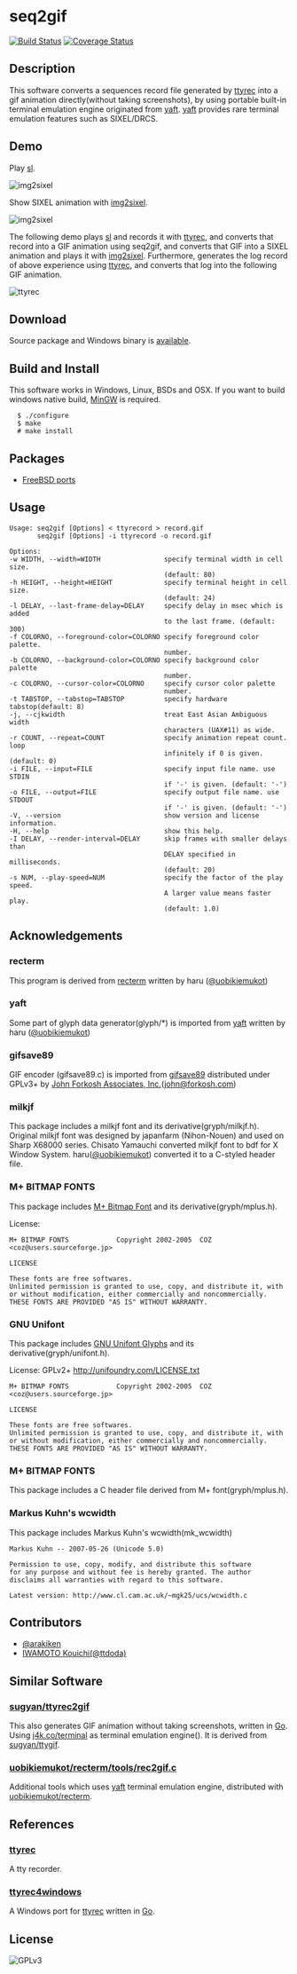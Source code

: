 seq2gif
=======
[![Build Status](https://travis-ci.org/saitoha/seq2gif.svg?branch=master)](https://travis-ci.org/saitoha/seq2gif)
[![Coverage Status](https://img.shields.io/coveralls/saitoha/seq2gif.svg)](https://coveralls.io/r/saitoha/seq2gif)


Description
------------

This software converts a sequences record file generated by [ttyrec](https://github.com/mjording/ttyrec)
into a gif animation directly(without taking screenshots),
by using portable built-in terminal emulation engine originated
from [yaft](https://github.com/uobikiemukot/yaft).
[yaft](https://github.com/uobikiemukot/yaft) provides rare terminal emulation
features such as SIXEL/DRCS.


Demo
----

Play [sl](https://github.com/mtoyoda/sl).

![img2sixel](https://raw.githubusercontent.com/saitoha/seq2gif/master/images/sl.gif)


Show SIXEL animation with [img2sixel](https://github.com/saitoha/libsixel#img2sixel).

![img2sixel](https://raw.githubusercontent.com/saitoha/seq2gif/master/images/sixel.gif)


The following demo plays [sl](https://github.com/mtoyoda/sl) and records it with [ttyrec](https://github.com/mjording/ttyrec), and
converts that record into a GIF animation using seq2gif,
and converts that GIF into a SIXEL animation and plays it with [img2sixel](https://github.com/saitoha/libsixel#img2sixel).
Furthermore, generates the log record of above experience using [ttyrec](https://github.com/mjording/ttyrec), and
converts that log into the following GIF animation.

![ttyrec](https://raw.githubusercontent.com/saitoha/seq2gif/master/images/ttyrec.gif)


Download
--------
Source package and Windows binary is [available](https://github.com/saitoha/seq2gif/releases/).


Build and Install
-----------------

This software works in Windows, Linux, BSDs and OSX.
If you want to build windows native build, [MinGW](http://www.mingw.org/) is required.

```
  $ ./configure
  $ make
  # make install
```

Packages
--------

- [FreeBSD ports](http://portsmon.freebsd.org/portoverview.py?category=graphics&portname=seq2gif)


Usage
-----

```
Usage: seq2gif [Options] < ttyrecord > record.gif
       seq2gif [Options] -i ttyrecord -o record.gif

Options:
-w WIDTH, --width=WIDTH                specify terminal width in cell size.
                                       (default: 80)
-h HEIGHT, --height=HEIGHT             specify terminal height in cell size.
                                       (default: 24)
-l DELAY, --last-frame-delay=DELAY     specify delay in msec which is added
                                       to the last frame. (default: 300)
-f COLORNO, --foreground-color=COLORNO specify foreground color palette.
                                       number.
-b COLORNO, --background-color=COLORNO specify background color palette
                                       number.
-c COLORNO, --cursor-color=COLORNO     specify cursor color palette
                                       number.
-t TABSTOP, --tabstop=TABSTOP          specify hardware tabstop(default: 8)
-j, --cjkwidth                         treat East Asian Ambiguous width
                                       characters (UAX#11) as wide.
-r COUNT, --repeat=COUNT               specify animation repeat count. loop
                                       infinitely if 0 is given. (default: 0)
-i FILE, --input=FILE                  specify input file name. use STDIN
                                       if '-' is given. (default: '-')
-o FILE, --output=FILE                 specify output file name. use STDOUT
                                       if '-' is given. (default: '-')
-V, --version                          show version and license information.
-H, --help                             show this help.
-I DELAY, --render-interval=DELAY      skip frames with smaller delays than
                                       DELAY specified in milliseconds.
                                       (default: 20)
-s NUM, --play-speed=NUM               specify the factor of the play speed.
                                       A larger value means faster play.
                                       (default: 1.0)
```


Acknowledgements
----------------

### recterm

This program is derived from [recterm](https://github.com/uobikiemukot/recterm)
written by haru <uobikiemukot at gmail dot com> ([@uobikiemukot](https://github.com/uobikiemukot/))

### yaft

Some part of glyph data generator(glyph/*) is imported from [yaft](http://uobikiemukot.github.io/yaft/)
written by haru <uobikiemukot at gmail dot com> ([@uobikiemukot](https://github.com/uobikiemukot/))

### gifsave89

GIF encoder (gifsave89.c) is imported from [gifsave89](http://www.forkosh.com/gifsave90.html)
distributed under GPLv3+ by [John Forkosh Associates, Inc.](http://www.forkosh.com)(john@forkosh.com)

### milkjf
This package includes a milkjf font and its derivative(gryph/milkjf.h).
Original milkjf font was designed by japanfarm (Nihon-Nouen) and used on Sharp X68000 series.
Chisato Yamauchi converted milkjf font to bdf for X Window System.
haru([@uobikiemukot](https://github.com/uobikiemukot/)) converted it to a C-styled header file.

### M+ BITMAP FONTS
This package includes [M+ Bitmap Font](http://mplus-fonts.sourceforge.jp/mplus-bitmap-fonts/index.html)
and its derivative(gryph/mplus.h).

License:

```
M+ BITMAP FONTS            Copyright 2002-2005  COZ <coz@users.sourceforge.jp>

LICENSE

These fonts are free softwares.
Unlimited permission is granted to use, copy, and distribute it, with
or without modification, either commercially and noncommercially.
THESE FONTS ARE PROVIDED "AS IS" WITHOUT WARRANTY.
```

### GNU Unifont
This package includes [GNU Unifont Glyphs](http://unifoundry.com/unifont.html)
and its derivative(gryph/unifont.h).

License: GPLv2+
http://unifoundry.com/LICENSE.txt


```
M+ BITMAP FONTS            Copyright 2002-2005  COZ <coz@users.sourceforge.jp>

LICENSE

These fonts are free softwares.
Unlimited permission is granted to use, copy, and distribute it, with
or without modification, either commercially and noncommercially.
THESE FONTS ARE PROVIDED "AS IS" WITHOUT WARRANTY.
```

### M+ BITMAP FONTS
This package includes a C header file derived from M+ font(gryph/mplus.h).


### Markus Kuhn's wcwidth
This package includes Markus Kuhn's wcwidth(mk_wcwidth)

```
Markus Kuhn -- 2007-05-26 (Unicode 5.0)

Permission to use, copy, modify, and distribute this software
for any purpose and without fee is hereby granted. The author
disclaims all warranties with regard to this software.

Latest version: http://www.cl.cam.ac.uk/~mgk25/ucs/wcwidth.c
```

Contributors
-------------

- [@arakiken](https://bitbucket.org/arakiken/profile/repositories)
- [IWAMOTO Kouichi(@ttdoda)](https://github.com/ttdoda)


Similar Software
----------------

### [sugyan/ttyrec2gif](https://github.com/sugyan/ttyrec2gif)

This also generates GIF animation without taking screenshots, written in [Go](http://golang.org/).
Using [j4k.co/terminal](http://godoc.org/j4k.co/terminal) as terminal emulation engine().
It is derived from [sugyan/ttygif](https://github.com/sugyan/tty2gif).


### [uobikiemukot/recterm/tools/rec2gif.c](https://github.com/uobikiemukot/recterm/blob/master/tools/rec2gif.c)

Additional tools which uses [yaft](https://github.com/uobikiemukot/yaft) terminal emulation engine,
distributed with [uobikiemukot/recterm](https://github.com/uobikiemukot/recterm/).


References
----------

### [ttyrec](http://0xcc.net/ttyrec/index.html.en)

A tty recorder.

### [ttyrec4windows](https://github.com/mattn/ttyrec4windows)

A Windows port for [ttyrec](http://0xcc.net/ttyrec/index.html.en) written in [Go](http://golang.org/).


License
-------

![GPLv3](https://raw.githubusercontent.com/saitoha/seq2gif/master/images/gplv3.png)

